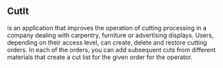 ## CutIt
is an application that improves the operation of cutting processing in a company dealing with carpentry, furniture or advertising displays. Users, depending on their access level, can create, delete and restore cutting orders. In each of the orders, you can add subsequent cuts from different materials that create a cut list for the given order for the operator.
